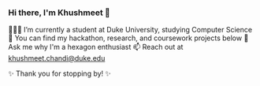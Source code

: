 ### Hi there, I'm Khushmeet 👋

👩🏻‍💻 I’m currently a student at Duke University, studying Computer Science 
📌 You can find my hackathon, research, and coursework projects below
💬 Ask me why I'm a hexagon enthusiast 
📫 Reach out at khushmeet.chandi@duke.edu

✨ Thank you for stopping by! ✨

<!--
**kkchandi/kkchandi** is a ✨ _special_ ✨ repository because its `README.md` (this file) appears on your GitHub profile.

Here are some ideas to get you started:

- 🔭 I’m currently working on ...
- 🌱 I’m currently learning ...
- 👯 I’m looking to collaborate on ...
- 🤔 I’m looking for help with ...
- 💬 Ask me about ...
- 📫 How to reach me: ...
- 😄 Pronouns: ...
- ⚡ Fun fact: ...
-->
